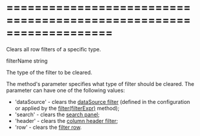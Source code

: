 <!--**
/*-------------------------------------------
    Auto-generated file. Do not modify.
-------------------------------------------

**-->
===================================================================
===================================================================

<!--shortDescription-->
Clears all row filters of a specific type.
<!--/shortDescription-->

<!--paramName1-->filterName<!--/paramName1-->
<!--paramType1-->string<!--/paramType1-->
<!--paramDescription1-->
The type of the filter to be cleared.
<!--/paramDescription1-->

<!--fullDescription-->
The method's parameter specifies what type of filter should be cleared. The parameter can have one of the following values:

* 'dataSource' - clears the [dataSource filter](/Documentation/ApiReference/Data_Layer/DataSource/Configuration/#filter) (defined in the configuration or applied by the [filter(filterExpr)]({basewidgetpath}/Methods/#filterfilterExpr) method);
* 'search' - clears the [search panel]({basewidgetpath}/Configuration/searchPanel/);
* 'header' - clears the [column header filter]({basewidgetpath}/Configuration/headerFilter/);
* 'row' - clears the [filter row]({basewidgetpath}/Configuration/filterRow/).
<!--/fullDescription-->